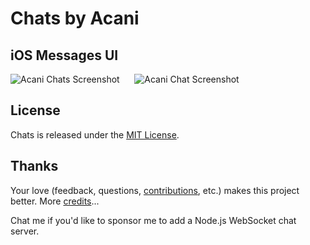 # Chats by Acani

## iOS Messages UI

![Acani Chats Screenshot][1] &nbsp;&nbsp;&nbsp;&nbsp; ![Acani Chat Screenshot][2]

## License

Chats is released under the [MIT License][3].

## Thanks

Your love (feedback, questions, [contributions][4], etc.) makes this project better. More [credits][5]...

Chat me if you'd like to sponsor me to add a Node.js WebSocket chat server.


[1]: https://github.com/acani/Chats/raw/master/Screenshots/Chats.png
[2]: https://github.com/acani/Chats/raw/master/Screenshots/Chat.png
[3]: http://opensource.org/licenses/MIT
[4]: https://github.com/acani/Chats/blob/master/TODO.md
[5]: https://github.com/acani/Chats/blob/master/CREDITS.md
